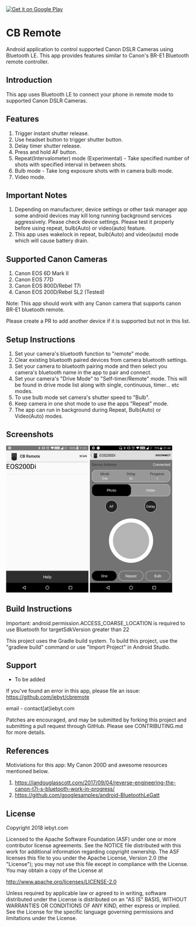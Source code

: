 
<a href="https://play.google.com/store/apps/details?id=com.iebyt.cbremote">
    <img alt="Get it on Google Play"
        height="80"
        src="https://play.google.com/intl/en_us/badges/images/generic/en_badge_web_generic.png" />
</a> 

CB Remote
===================================

Android application to control supported Canon DSLR Cameras using Bluetooth LE. This app provides features similar to Canon's BR-E1 Bluetooth remote controller.

Introduction
------------

This app uses Bluetooth LE to connect your phone in remote mode to supported Canon DSLR Cameras.

Features
------------
1. Trigger instant shutter release.
1. Use headset button to trigger shutter button.
1. Delay timer shutter release.
1. Press and hold AF button.
1. Repeat(Intervalometer) mode (Experimental) - Take specified number of shots with specified interval in between shots.
1. Bulb mode - Take long exposure shots with in camera bulb mode.
1. Video mode.

Important Notes
------------
1. Depending on manufacturer, device settings or other task manager app some android devices may kill long running background services aggressively. Please check device settings. Please test it properly before using repeat, bulb(Auto) or video(auto) feature.
1. This app uses wakelock in repeat, bulb(Auto) and video(auto) mode which will cause battery drain.


Supported Canon Cameras
------------
1. Canon EOS 6D Mark II
1. Canon EOS 77D
1. Canon EOS 800D/Rebel T7i
1. Canon EOS 200D/Rebel SL2 (Tested)

Note: This app should work with any Canon camera that supports canon BR-E1 bluetooth remote.

Please create a PR to add another device if it is supported but not in this list.

Setup Instructions
------------
1. Set your camera's bluetooth function to "remote" mode.
1. Clear existing bluetooth paired devices from camera bluetooth settings.
1. Set your camera to bluetooth pairing mode and then select you camera's bluetooth name in the app to pair and connect.
1. Set your camera's "Drive Mode" to "Self-timer/Remote" mode. This will be found in drive mode list along with single, continuous, timer... etc modes.
1. To use bulb mode set camera's shutter speed to "Bulb".
1. Keep camera in one shot mode to use the apps "Repeat" mode.
1. The app can run in background during Repeat, Bulb(Auto) or Video(Auto) modes.


Screenshots
-------------

<img src="screenshots/1-main.jpg" height="400" alt="Screenshot"/> <img src="screenshots/2-controls.jpg" height="400" alt="Screenshot"/> 

Build Instructions
---------------

Important: android.permission.ACCESS_COARSE_LOCATION is required to use Bluetooth for targetSdkVersion greater than 22

This project uses the Gradle build system. To build this project, use the
"gradlew build" command or use "Import Project" in Android Studio.

Support
-------

- To be added

If you've found an error in this app, please file an issue:
https://github.com/iebyt/cbremote

email - contact[at]iebyt.com

Patches are encouraged, and may be submitted by forking this project and
submitting a pull request through GitHub. Please see CONTRIBUTING.md for more details.

References
-------

Motiviations for this app: My Canon 200D and awesome resources mentioned below.

1. https://iandouglasscott.com/2017/09/04/reverse-engineering-the-canon-t7i-s-bluetooth-work-in-progress/
1. https://github.com/googlesamples/android-BluetoothLeGatt


License
-------

Copyright 2018 iebyt.com

Licensed to the Apache Software Foundation (ASF) under one or more contributor
license agreements.  See the NOTICE file distributed with this work for
additional information regarding copyright ownership.  The ASF licenses this
file to you under the Apache License, Version 2.0 (the "License"); you may not
use this file except in compliance with the License.  You may obtain a copy of
the License at

http://www.apache.org/licenses/LICENSE-2.0

Unless required by applicable law or agreed to in writing, software
distributed under the License is distributed on an "AS IS" BASIS, WITHOUT
WARRANTIES OR CONDITIONS OF ANY KIND, either express or implied.  See the
License for the specific language governing permissions and limitations under
the License.
